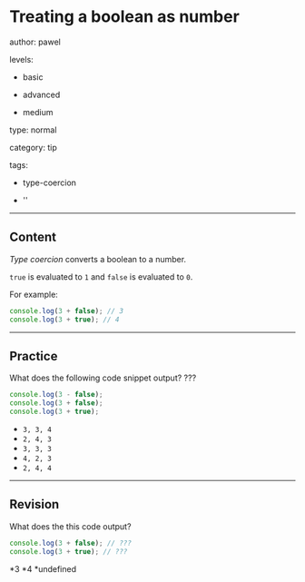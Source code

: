 # Treating a boolean as number
author: pawel

levels:

  - basic

  - advanced

  - medium

type: normal

category: tip

tags:

  - type-coercion

  - ''

---
## Content

*Type coercion* converts a boolean to a number. 

`true` is evaluated to `1` and `false` is evaluated to `0`. 

For example:

```javascript
console.log(3 + false); // 3
console.log(3 + true); // 4
```

---
## Practice

What does the following code snippet output? ???

```javascript
console.log(3 - false);
console.log(3 + false);
console.log(3 + true);
```

* `3, 3, 4`
* `2, 4, 3`
* `3, 3, 3`
* `4, 2, 3`
* `2, 4, 4`

---
## Revision

What does the this code output?
```javascript
console.log(3 + false); // ???
console.log(3 + true); // ???
```  
*3
*4
*undefined